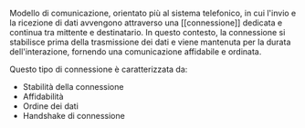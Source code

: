 Modello di comunicazione, orientato più al sistema telefonico, in cui l'invio e la ricezione di dati avvengono attraverso una [[connessione]] dedicata e continua tra mittente e destinatario. In questo contesto, la connessione si stabilisce prima della trasmissione dei dati e viene mantenuta per la durata dell'interazione, fornendo una comunicazione affidabile e ordinata.

Questo tipo di connessione è caratterizzata da:
- Stabilità della connessione
- Affidabilità
- Ordine dei dati
- Handshake di connessione